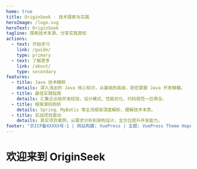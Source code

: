 ```yaml
---
home: true
title: OriginSeek - 技术探索与实践
heroImage: /logo.svg
heroText: OriginSeek
tagline: 探索技术本源，分享实践真知
actions:
  - text: 开始学习
    link: /guide/
    type: primary
  - text: 了解更多
    link: /about/
    type: secondary
features:
  - title: Java 技术精粹
    details: 深入浅出的 Java 核心知识，从基础到高级，助您掌握 Java 开发精髓。
  - title: 最佳实践指南
    details: 汇集企业级开发经验，设计模式、性能优化、代码规范一应俱全。
  - title: 框架源码剖析
    details: Spring、MyBatis 等主流框架深度解析，理解技术本质。
  - title: 实战项目驱动
    details: 真实项目案例，从需求分析到架构设计，全方位提升开发能力。
footer: "京ICP备XXXXX号-1 | 网站构建: VuePress | 主题: VuePress Theme Hope | 开发工具: Trae"
---
```


# 欢迎来到 OriginSeek